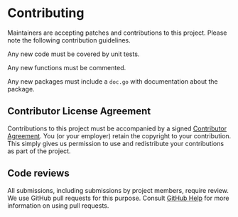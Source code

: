 # Contributing

Maintainers are accepting patches and contributions to this project. Please note
the following contribution guidelines.

Any new code must be covered by unit tests.

Any new functions must be commented.

Any new packages must include a `doc.go` with documentation about the package.

## Contributor License Agreement

Contributions to this project must be accompanied by a signed [Contributor
Agreement](ContributorAgreement.txt). You (or your employer) retain the
copyright to your contribution. This simply gives us permission to use and
redistribute your contributions as part of the project.

## Code reviews

All submissions, including submissions by project members, require review. We
use GitHub pull requests for this purpose. Consult [GitHub
Help](https://help.github.com/articles/about-pull-requests/) for more
information on using pull requests.
